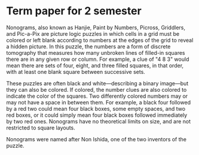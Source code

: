 # Term paper for 2 semester
Nonograms, also known as Hanjie, Paint by Numbers, Picross, Griddlers, and Pic-a-Pix are picture logic puzzles in which cells in a grid must be colored or left blank according to numbers at the edges of the grid to reveal a hidden picture. In this puzzle, the numbers are a form of discrete tomography that measures how many unbroken lines of filled-in squares there are in any given row or column. For example, a clue of "4 8 3" would mean there are sets of four, eight, and three filled squares, in that order, with at least one blank square between successive sets.

These puzzles are often black and white—describing a binary image—but they can also be colored. If colored, the number clues are also colored to indicate the color of the squares. Two differently colored numbers may or may not have a space in between them. For example, a black four followed by a red two could mean four black boxes, some empty spaces, and two red boxes, or it could simply mean four black boxes followed immediately by two red ones. Nonograms have no theoretical limits on size, and are not restricted to square layouts.

Nonograms were named after Non Ishida, one of the two inventors of the puzzle.
